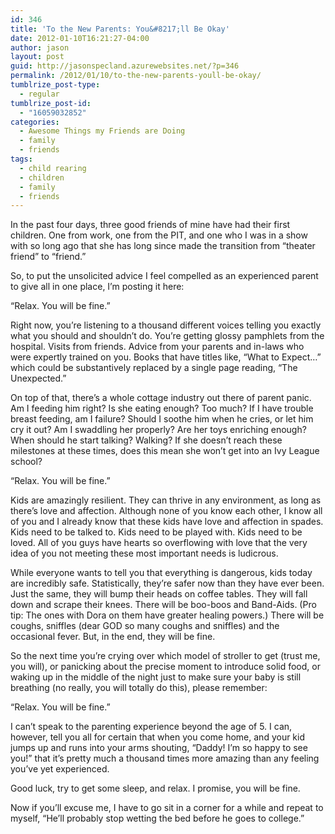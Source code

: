 ```yaml
---
id: 346
title: 'To the New Parents: You&#8217;ll Be Okay'
date: 2012-01-10T16:21:27-04:00
author: jason
layout: post
guid: http://jasonspecland.azurewebsites.net/?p=346
permalink: /2012/01/10/to-the-new-parents-youll-be-okay/
tumblrize_post-type:
  - regular
tumblrize_post-id:
  - "16059032852"
categories:
  - Awesome Things my Friends are Doing
  - family
  - friends
tags:
  - child rearing
  - children
  - family
  - friends
---
```

In the past four days, three good friends of mine have had their first children. One from work, one from the PIT, and one who I was in a show with so long ago that she has long since made the transition from &#8220;theater friend&#8221; to &#8220;friend.&#8221;

So, to put the unsolicited advice I feel compelled as an experienced parent to give all in one place, I&#8217;m posting it here:

&#8220;Relax. You will be fine.&#8221;

Right now, you&#8217;re listening to a thousand different voices telling you exactly what you should and shouldn&#8217;t do. You&#8217;re getting glossy pamphlets from the hospital. Visits from friends. Advice from your parents and in-laws who were expertly trained on you. Books that have titles like, &#8220;What to Expect&#8230;&#8221; which could be substantively replaced by a single page reading, &#8220;The Unexpected.&#8221;

On top of that, there&#8217;s a whole cottage industry out there of parent panic. Am I feeding him right? Is she eating enough? Too much? If I have trouble breast feeding, am I failure? Should I soothe him when he cries, or let him cry it out? Am I swaddling her properly? Are her toys enriching enough? When should he start talking? Walking? If she doesn&#8217;t reach these milestones at these times, does this mean she won&#8217;t get into an Ivy League school?

&#8220;Relax. You will be fine.&#8221;

Kids are amazingly resilient. They can thrive in any environment, as long as there&#8217;s love and affection. Although none of you know each other, I know all of you and I already know that these kids have love and affection in spades. Kids need to be talked to. Kids need to be played with. Kids need to be loved. All of you guys have hearts so overflowing with love that the very idea of you not meeting these most important needs is ludicrous.

While everyone wants to tell you that everything is dangerous, kids today are incredibly safe. Statistically, they&#8217;re safer now than they have ever been. Just the same, they will bump their heads on coffee tables. They will fall down and scrape their knees. There will be boo-boos and Band-Aids. (Pro tip: The ones with Dora on them have greater healing powers.) There will be coughs, sniffles (dear GOD so many coughs and sniffles) and the occasional fever. But, in the end, they will be fine.

So the next time you&#8217;re crying over which model of stroller to get (trust me, you will), or panicking about the precise moment to introduce solid food, or waking up in the middle of the night just to make sure your baby is still breathing (no really, you will totally do this), please remember:

&#8220;Relax. You will be fine.&#8221;

I can&#8217;t speak to the parenting experience beyond the age of 5. I can, however, tell you all for certain that when you come home, and your kid jumps up and runs into your arms shouting, &#8220;Daddy! I&#8217;m so happy to see you!&#8221; that it&#8217;s pretty much a thousand times more amazing than any feeling you&#8217;ve yet experienced.

Good luck, try to get some sleep, and relax. I promise, you will be fine.

Now if you&#8217;ll excuse me, I have to go sit in a corner for a while and repeat to myself, &#8220;He&#8217;ll probably stop wetting the bed before he goes to college.&#8221;